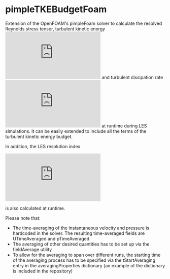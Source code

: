# pimpleTKEBudgetFoam
Extension of the OpenFOAM's pimpleFoam solver to calculate the resolved Reynolds stress tensor, turbulent kinetic energy ![k](http://latex.codecogs.com/gif.latex?k) and turbulent dissipation rate ![$\varepsilon$](http://latex.codecogs.com/gif.latex?%24%5Cvarepsilon%24) at runtime during LES simulations. It can be easily extended to include all the terms of the turbulent kinetic energy budget.

In addition, the LES resolution index

![LES_{ResIndex}=\frac{k_{Res}}{k_{Res}+k_{SGS}}](http://latex.codecogs.com/gif.latex?LES_%7BResIndex%7D%3D%5Cfrac%7Bk_%7BRes%7D%7D%7Bk_%7BRes%7D&plus;k_%7BSGS%7D%7D)

is also calculated at runtime.

Please note that:
 - The time-averaging of the instantaneous velocity and pressure is hardcoded in the solver. The resulting time-averaged fields are UTimeAveraged and pTimeAveraged
 - The averaging of other desired quantities has to be set up via the fieldAverage utility
 - To allow for the averaging to span over different runs, the starting time of the averaging process has to be specified via the tStartAveraging entry in the averagingProperties dictionary (an example of the dictionary is included in the repository)
